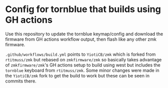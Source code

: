 # Config for tornblue that builds using GH actions

Use this repository to update the tornblue keymap/config and download the firmware from GH actions workflow output, then flash like any other zmk firmware. 

`.github/workflows/build.yml` points to `YiotiCB/zmk` which is forked from `rtitmuss/zmk` but rebased on `zmkfirmware/zmk` so basically takes advantage of `zmkfirmware/zmk`'s GH actions setup to build using west but includes the `tornblue` keyboard from `rtitmuss/zmk`. Some minor changes were made in the `YiotiCB/zmk` fork to get the build to work but these can be seen in commits there. 
